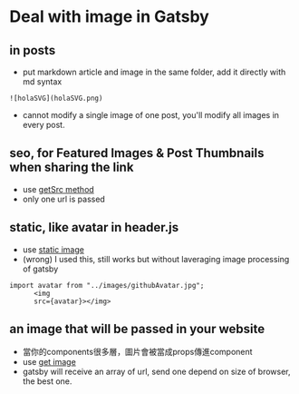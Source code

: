 # Deal with image in Gatsby

## in posts
- put markdown article and image in the same folder, add it directly with md syntax
```
![holaSVG](holaSVG.png)
```
- cannot modify a single image of one post, you'll modify all images in every post.

## seo, for Featured Images & Post Thumbnails when sharing the link
- use [getSrc method](https://www.gatsbyjs.com/docs/reference/built-in-components/gatsby-plugin-image/#getsrc)
- only one url is passed

## static, like avatar in header.js
- use [static image](https://www.gatsbyjs.com/docs/reference/built-in-components/gatsby-plugin-image/#staticimage)
- (wrong)   I used this, still works but without laveraging image processing of gatsby
```
import avatar from "../images/githubAvatar.jpg";
      <img
      src={avatar}></img>
```

## an image that will be passed in your website
- 當你的components很多層，圖片會被當成props傳進component
- use [get image](https://www.gatsbyjs.com/docs/reference/built-in-components/gatsby-plugin-image/#getimage)
- gatsby will receive an array of url, send one depend on size of browser, the best one.
